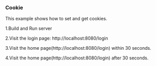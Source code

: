 ### Cookie

This example shows how to set and get cookies.

1.Build and Run server

2.Visit the login page: http://localhost:8080/login

3.Visit the home page(http://localhost:8080/login) within 30 seconds.

4.Visit the home page(http://localhost:8080/login) after 30 seconds.
